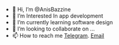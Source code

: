 - 👋 Hi, I’m @AnisBazzine
- 👀 I’m Interested In app development
- 🌱 I’m currently learning software design 
- 💞️ I’m looking to collaborate on ...
- 📫 How to reach me [Telegram](https://t.me/anismohamed/). [Email](bazzinemohamed01@gamil.com)

<!---
AnisBazzine/AnisBazzine is a ✨ special ✨ repository because its `README.md` (this file) appears on your GitHub profile.
You can click the Preview link to take a look at your changes.
--->
